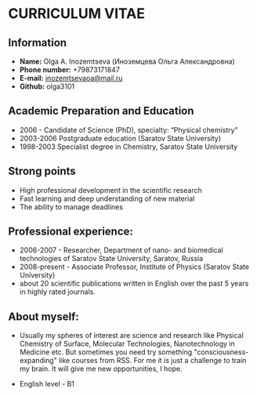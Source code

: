 # CURRICULUM VITAE
## Information
* **Name:** Olga A. Inozemtseva (Иноземцева Ольга Александровна)
* **Phone number:** +79873171847
* **E-mail:** inozemtsevaoa@mail.ru
* **Github:** olga3101

## Academic Preparation and Education
* 2006 - Candidate of Science (PhD), specialty: “Physical chemistry”
* 2003-2006 Postgraduate education (Saratov State University)
* 1998-2003 Specialist degree in Chemistry, Saratov State University

## Strong points
* High professional development in the scientific research
* Fast learning and deep understanding of new material
* The ability to manage deadlines

## Professional experience:
* 2006-2007 - Researcher, Department of nano- and biomedical technologies of Saratov State University, Saratov, Russia
* 2008-present - Associate Professor, Institute of Physics (Saratov State University)
* about 20 scientific publications written in English over the past 5 years in highly rated journals.

## About myself:
* Usually  my spheres of interest are science and research like Physical Chemistry of Surface, Molecular Technologies, Nanotechnology in Medicine etc. But sometimes you need try something "consciousness-expanding" like courses from RSS. For me it is just a challenge to train my brain. It will give me new opportunities, I hope. 

* English level - B1
